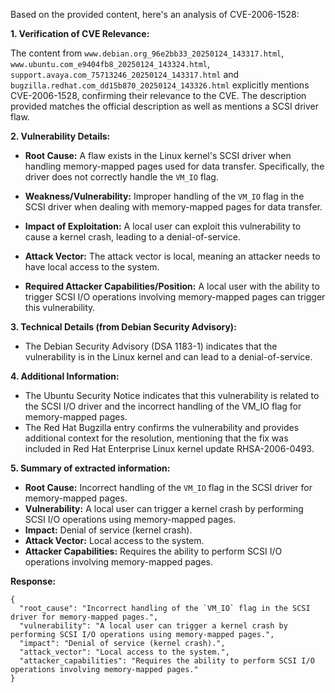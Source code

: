 Based on the provided content, here's an analysis of CVE-2006-1528:

**1. Verification of CVE Relevance:**

The content from `www.debian.org_96e2bb33_20250124_143317.html`, `www.ubuntu.com_e9404fb8_20250124_143324.html`, `support.avaya.com_75713246_20250124_143317.html` and `bugzilla.redhat.com_dd15b870_20250124_143326.html`  explicitly mentions CVE-2006-1528, confirming their relevance to the CVE. The description provided matches the official description as well as mentions a SCSI driver flaw.

**2. Vulnerability Details:**

*   **Root Cause:** A flaw exists in the Linux kernel's SCSI driver when handling memory-mapped pages used for data transfer. Specifically, the driver does not correctly handle the `VM_IO` flag.

*   **Weakness/Vulnerability:** Improper handling of the `VM_IO` flag in the SCSI driver when dealing with memory-mapped pages for data transfer.

*   **Impact of Exploitation:** A local user can exploit this vulnerability to cause a kernel crash, leading to a denial-of-service.

*   **Attack Vector:** The attack vector is local, meaning an attacker needs to have local access to the system.

*   **Required Attacker Capabilities/Position:** A local user with the ability to trigger SCSI I/O operations involving memory-mapped pages can trigger this vulnerability.

**3. Technical Details (from Debian Security Advisory):**

*   The Debian Security Advisory (DSA 1183-1) indicates that the vulnerability is in the Linux kernel and can lead to a denial-of-service.

**4. Additional Information:**

*   The Ubuntu Security Notice indicates that this vulnerability is related to the SCSI I/O driver and the incorrect handling of the VM_IO flag for memory-mapped pages.
*   The Red Hat Bugzilla entry confirms the vulnerability and provides additional context for the resolution, mentioning that the fix was included in Red Hat Enterprise Linux kernel update RHSA-2006-0493.

**5. Summary of extracted information:**

*   **Root Cause:** Incorrect handling of the `VM_IO` flag in the SCSI driver for memory-mapped pages.
*   **Vulnerability:** A local user can trigger a kernel crash by performing SCSI I/O operations using memory-mapped pages.
*   **Impact:** Denial of service (kernel crash).
*   **Attack Vector:** Local access to the system.
*   **Attacker Capabilities:** Requires the ability to perform SCSI I/O operations involving memory-mapped pages.

**Response:**

```
{
  "root_cause": "Incorrect handling of the `VM_IO` flag in the SCSI driver for memory-mapped pages.",
  "vulnerability": "A local user can trigger a kernel crash by performing SCSI I/O operations using memory-mapped pages.",
  "impact": "Denial of service (kernel crash).",
  "attack_vector": "Local access to the system.",
  "attacker_capabilities": "Requires the ability to perform SCSI I/O operations involving memory-mapped pages."
}
```